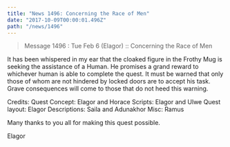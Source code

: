 ```yaml
---
title: "News 1496: Concerning the Race of Men"
date: "2017-10-09T00:00:01.496Z"
path: "/news/1496"
---
```


> Message 1496 : Tue Feb  6 (Elagor)     :: Concerning the Race of Men

It has been whispered in my ear that the cloaked figure in the Frothy Mug
is seeking the assistance of a Human.  He promises a grand reward to whichever
human is able to complete the quest.  It must be warned that only those of
whom are not hindered by locked doors are to accept his task.  Grave
consequences will come to those that do not heed this warning.

Credits:
Quest Concept:  Elagor and Horace
Scripts: Elagor and Ulwe
Quest layout:  Elagor
Descriptions: Saila and Adunakhor
Misc: Ramus

Many thanks to you all for making this quest possible.

Elagor